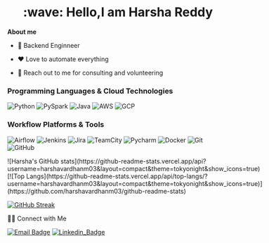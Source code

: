 <h1 style="text-align: center;">:wave: Hello,I am Harsha Reddy</h1>

**About me**

* 💼 Backend Enginneer

* ❤️ Love to automate everything
  
* 💬 Reach out to me for consulting and volunteering

### Programming Languages & Cloud Technologies
![Python](https://img.shields.io/badge/Python-3776AB?style=for-the-badge&logo=python&logoColor=white) ![PySpark](https://img.shields.io/badge/PySpark-E25A1C?style=for-the-badge&logo=apache-spark&logoColor=white) ![Java](https://img.shields.io/badge/Java-ED8B00?style=for-the-badge&logo=openjdk&logoColor=white) ![AWS](https://img.shields.io/badge/Amazon_AWS-FF9900?style=for-the-badge&logo=amazonaws&logoColor=white) ![GCP](https://img.shields.io/badge/Google_Cloud-4285F4?style=for-the-badge&logo=google-cloud&logoColor=white)

### Workflow Platforms & Tools
![Airflow](https://img.shields.io/badge/Airflow-017CEE?style=for-the-badge&logo=Apache%20Airflow&logoColor=white) ![Jenkins](https://img.shields.io/badge/Jenkins-D24939?style=for-the-badge&logo=Jenkins&logoColor=white) ![Jira](https://img.shields.io/badge/Jira-0052CC?style=for-the-badge&logo=Jira&logoColor=white) ![TeamCity](https://img.shields.io/badge/TeamCity-000000?style=for-the-badge&logo=TeamCity&logoColor=white) ![Pycharm](https://img.shields.io/badge/PyCharm-000000.svg?&style=for-the-badge&logo=PyCharm&logoColor=white) ![Docker](https://img.shields.io/badge/Docker-2496ED?style=for-the-badge&logo=docker&logoColor=white) ![Git](https://img.shields.io/badge/Git-F05032?style=for-the-badge&logo=git&logoColor=white) ![GitHub](https://img.shields.io/badge/GitHub-181717?style=for-the-badge&logo=github&logoColor=white)

<div style="display: flex; justify-content: space-between;">
![Harsha's GitHub stats](https://github-readme-stats.vercel.app/api?username=harshavardhanm03&layout=compact&theme=tokyonight&show_icons=true)[![Top Langs](https://github-readme-stats.vercel.app/api/top-langs/?username=harshavardhanm03&layout=compact&theme=tokyonight&show_icons=true)](https://github.com/harshavardhanm03/github-readme-stats)
</div>

[![GitHub Streak](https://streak-stats.demolab.com?user=harshavardhanm03&theme=vue-dark&background=063750)](https://git.io/streak-stats)

🤝🏻  Connect with Me

[![Email Badge](https://img.shields.io/badge/Gmail-D14836?style=for-the-badge&logo=gmail&logoColor=white)](mailto:harshavardhanm03@gmail.com) [![Linkedin_Badge](https://ziadoua.github.io/m3-Markdown-Badges/badges/LinkedIn/linkedin1.svg)](https://www.linkedin.com/in/harshamosali/)
   

